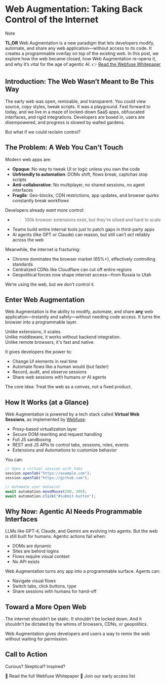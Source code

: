 # Web Augmentation: Taking Back Control of the Internet

> [!NOTE]
> **TL;DR** Web Augmentation is a new paradigm that lets developers modify, automate, and share any web application—without access to its code. It creates a programmable overlay on top of the existing web. In this post, we explore how the web became closed, how Web Augmentation re-opens it, and why it’s vital for the age of agentic AI. 
👉 [Read the Webfuse Whitepaper](#)


## Introduction: The Web Wasn’t Meant to Be This Way

The early web was open, remixable, and transparent. You could view source, copy styles, tweak scripts. It was a playground. Fast forward to today, and we live in a maze of locked-down SaaS apps, obfuscated interfaces, and rigid integrations. Developers are boxed in, users are disempowered, and progress is slowed by walled gardens.

But what if we could reclaim control?


## The Problem: A Web You Can't Touch

Modern web apps are:

- **Opaque**: No way to tweak UI or logic unless you own the code
- **Unfriendly to automation**: DOMs shift, flows break, captchas stop scripts
- **Anti-collaborative**: No multiplayer, no shared sessions, no agent interfaces
- **Fragile**: Geo-blocks, CDN restrictions, app updates, and browser quirks constantly break workflows

Developers already *want* more control:

- >100k browser extensions exist, but they're siloed and hard to scale
- Teams build entire internal tools just to patch gaps in third-party apps
- AI agents (like GPT or Claude) can reason, but still can’t *act* reliably across the web

Meanwhile, the internet is fracturing:

- Chrome dominates the browser market (65%+), effectively controlling standards
- Centralized CDNs like Cloudflare can cut off entire regions
- Geopolitical forces now shape internet access—from Russia to Utah

We’re using the web, but we don’t control it.


## Enter Web Augmentation

Web Augmentation is the ability to modify, automate, and share **any** web application—instantly and safely—without needing code access. It turns the browser into a programmable layer.

Unlike extensions, it scales.  
Unlike middleware, it works without backend integration.  
Unlike remote browsers, it's fast and native.

It gives developers the power to:

- Change UI elements in real time
- Automate flows like a human would (but faster)
- Record, audit, and observe sessions
- Share web sessions with humans *or* AI agents

The core idea: Treat the web as a *canvas*, not a fixed product.



## How It Works (at a Glance)

Web Augmentation is powered by a tech stack called **Virtual Web Sessions**, as implemented by [Webfuse](#):

- Proxy-based virtualization layer
- Secure DOM rewriting and request handling
- Full JS sandboxing
- REST and JS APIs to control tabs, sessions, roles, events
- Extensions and Automations to customize behavior

You can:

```js
// Open a virtual session with tabs
session.openTab("https://example.com");
session.openTab("https://github.com");

// Automate user behavior
await automation.moveMouse(200, 300);
await automation.click("#submit-button");
```

## Why Now: Agentic AI Needs Programmable Interfaces

LLMs like GPT-4, Claude, and Gemini are evolving into agents.
But the web is still built for humans. Agentic actions fail when:

- DOMs are dynamic
- Sites are behind logins
- Flows require visual context
- No API exists

Web Augmentation turns any app into a programmable surface. Agents can:

- Navigate visual flows
- Switch tabs, click buttons, type
- Share sessions with humans for hand-off


## Toward a More Open Web

The internet shouldn’t be static.
It shouldn’t be locked down.
And it shouldn’t be dictated by the whims of browsers, CDNs, or geopolitics.

Web Augmentation gives developers and users a way to remix the web without waiting for permission.


## Call to Action

Curious? Skeptical? Inspired?

🧠 Read the full Webfuse Whitepaper
🚀 Join our early access list
